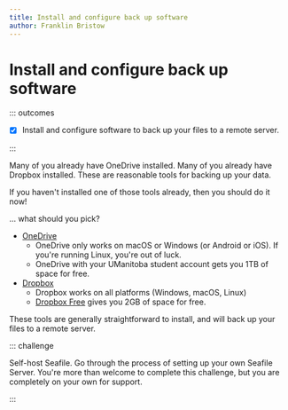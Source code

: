 ```yaml
---
title: Install and configure back up software
author: Franklin Bristow
---
```



Install and configure back up software
======================================

::: outcomes

* [X] Install and configure software to back up your files to a remote server.

:::

Many of you already have OneDrive installed. Many of you already have Dropbox
installed. These are reasonable tools for backing up your data.

If you haven't installed one of those tools already, then you should do it now!

... what should you pick?

* [OneDrive]
    * OneDrive only works on macOS or Windows (or Android or iOS). If you're
      running Linux, you're out of luck.
    * OneDrive with your UManitoba student account gets you 1TB of space for
      free.
* [Dropbox]
    * Dropbox works on all platforms (Windows, macOS, Linux)
    * [Dropbox Free] gives you 2GB of space for free.

[Dropbox Free]: https://www.dropbox.com/basic

These tools are generally straightforward to install, and will back up your
files to a remote server.

::: challenge

Self-host Seafile. Go through the process of setting up your own Seafile Server.
You're more than welcome to complete this challenge, but you are completely on
your own for support.

:::

[OneDrive]:
https://www.microsoft.com/en-us/microsoft-365/onedrive/online-cloud-storage
[Dropbox]: https://www.dropbox.com/
